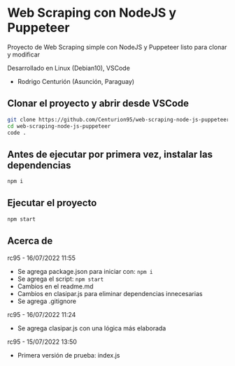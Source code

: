 # Web Scraping con NodeJS y Puppeteer
Proyecto de Web Scraping simple con NodeJS y Puppeteer listo para clonar y modificar

Desarrollado en Linux (Debian10), VSCode

- Rodrigo Centurión
(Asunción, Paraguay)

## Clonar el proyecto y abrir desde VSCode
```sh
git clone https://github.com/Centurion95/web-scraping-node-js-puppeteer.git
cd web-scraping-node-js-puppeteer
code .
```

## Antes de ejecutar por primera vez, instalar las dependencias
```sh
npm i
```

## Ejecutar el proyecto
```sh
npm start
```


## Acerca de
rc95 - 16/07/2022 11:55
- Se agrega package.json para iniciar con: `npm i`
- Se agrega el script: `npm start`
- Cambios en el readme.md
- Cambios en clasipar.js para eliminar dependencias innecesarias
- Se agrega .gitignore

rc95 - 16/07/2022 11:24
- Se agrega clasipar.js con una lógica más elaborada 

rc95 - 15/07/2022 13:50
- Primera versión de prueba: index.js
